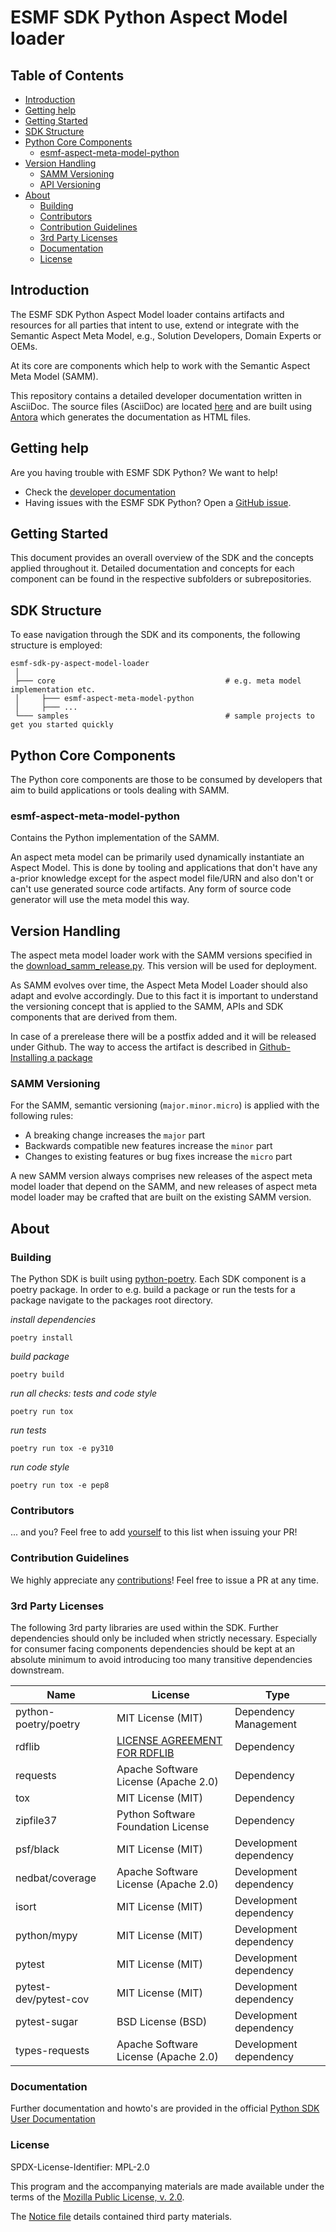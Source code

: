 # ESMF SDK Python Aspect Model loader

## Table of Contents

- [Introduction](#introduction)
- [Getting help](#getting-help)
- [Getting Started](#getting-started)
- [SDK Structure](#sdk-structure)
- [Python Core Components](#python-core-components)
    - [esmf-aspect-meta-model-python](#esmf-aspect-meta-model-python)
- [Version Handling](#version-handling)
    - [SAMM Versioning](#samm-versioning)
    - [API Versioning](#api-versioning)
- [About](#about)
    - [Building](#building)
    - [Contributors](#contributors)
    - [Contribution Guidelines](#contribution-guidelines)
    - [3rd Party Licenses](#3rd-party-licenses)
    - [Documentation](#documentation)
    - [License](#license)

## Introduction

The ESMF SDK Python Aspect Model loader contains artifacts and resources for all parties that intent to use, extend or
integrate with the Semantic Aspect Meta Model, e.g., Solution Developers,
Domain Experts or OEMs.

At its core are components which help to work with the Semantic Aspect Meta Model (SAMM).

This repository contains a detailed developer documentation written in AsciiDoc. The source files (AsciiDoc) are
located [here](documentation/python-sdk-guide)
and are built using
[Antora](https://antora.org/) which generates the documentation as HTML files.

## Getting help

Are you having trouble with ESMF SDK Python? We want to help!

* Check the [developer documentation](https://eclipse-esmf.github.io)
* Having issues with the ESMF SDK Python? Open
  a [GitHub issue](https://github.com/eclipse-esmf/esmf-sdk-py-aspect-model-loader/issues).

## Getting Started

This document provides an overall overview of the SDK and the concepts applied throughout it. Detailed documentation and
concepts for each component can be found in the respective subfolders or subrepositories.

## SDK Structure

To ease navigation through the SDK and its components, the following structure is employed:

```
esmf-sdk-py-aspect-model-loader
 │
 ├─── core                                      # e.g. meta model implementation etc.
 │     ├─── esmf-aspect-meta-model-python
 │     ├─── ...
 └─── samples                                   # sample projects to get you started quickly
```

## Python Core Components

The Python core components are those to be consumed by developers that aim to build applications or tools dealing with
SAMM.

### esmf-aspect-meta-model-python

Contains the Python implementation of the SAMM.

An aspect meta model can be primarily used dynamically instantiate an Aspect Model. This is done by tooling and
applications that don't have any a-prior knowledge except for the aspect model file/URN and also don't or can't use
generated source code artifacts. Any form of source code generator will use the meta model this way.

## Version Handling

The aspect meta model loader work with the SAMM versions specified in the [download_samm_release.py](core/esmf-aspect-meta-model-python/esmf_aspect_meta_model_python//samm_aspect_meta_model/download_samm_release.py). This version will be used for deployment.

As SAMM evolves over time, the Aspect Meta Model Loader should also adapt and evolve accordingly.
Due to this fact it is important to understand the versioning concept that is applied to the SAMM,
APIs and SDK components that are derived from them.

In case of a prerelease there will be a postfix added and it will be released under Github.
The way to access the artifact is described
in [Github-Installing a package](https://docs.github.com/en/packages/working-with-a-github-packages-registry/working-with-the-apache-maven-registry#installing-a-package)

### SAMM Versioning

For the SAMM, semantic versioning (`major.minor.micro`) is applied with the following rules:

* A breaking change increases the `major` part
* Backwards compatible new features increase the `minor` part
* Changes to existing features or bug fixes increase the `micro` part

A new SAMM version always comprises new releases of the aspect meta model loader that depend on the SAMM, 
and new releases of aspect meta model loader may be crafted that are built on the existing SAMM version.

## About

### Building

The Python SDK is built using [python-poetry](https://python-poetry.org/). Each SDK component is a poetry package. In
order to e.g. build a package or run the tests for a package navigate to the packages root directory.

*install dependencies*

`poetry install`

*build package*

`poetry build`

*run all checks: tests and code style*

`poetry run tox`

*run tests*

`poetry run tox -e py310`

*run code style*

`poetry run tox -e pep8`

### Contributors

... and you? Feel free to add [yourself](AUTHORS.md) to this list when issuing your PR!

### Contribution Guidelines

We highly appreciate any [contributions](CONTRIBUTING.md)! Feel free to issue a PR at any time.

### 3rd Party Licenses

The following 3rd party libraries are used within the SDK. Further dependencies should only be included when strictly
necessary. Especially for consumer facing components dependencies should be kept at an absolute minimum to avoid
introducing too many transitive dependencies downstream.

| Name                  | License                              | Type                   |
|-----------------------|--------------------------------------|------------------------|
| python-poetry/poetry  | MIT License (MIT)                    | Dependency Management  |
| rdflib                | [LICENSE AGREEMENT FOR RDFLIB](https://github.com/RDFLib/rdflib/blob/master/LICENSE)     | Dependency             |
| requests              | Apache Software License (Apache 2.0) | Dependency             |
| tox                   | MIT License (MIT)                    | Dependency             |
| zipfile37             | Python Software Foundation License   | Dependency             |
| psf/black             | MIT License (MIT)                    | Development dependency |
| nedbat/coverage       | Apache Software License (Apache 2.0) | Development dependency |
| isort                 | MIT License (MIT)                    | Development dependency |
| python/mypy           | MIT License (MIT)                    | Development dependency |
| pytest                | MIT License (MIT)                    | Development dependency |
| pytest-dev/pytest-cov | MIT License (MIT)                    | Development dependency |
| pytest-sugar          | BSD License (BSD)                    | Development dependency |
| types-requests        | Apache Software License (Apache 2.0) | Development dependency |

### Documentation

Further documentation and howto's are provided in the
official [Python SDK User Documentation](https://eclipse-esmf.github.io/python-sdk-guide/index.html)

### License

SPDX-License-Identifier: MPL-2.0

This program and the accompanying materials are made available under the terms of the
[Mozilla Public License, v. 2.0](LICENSE).

The [Notice file](NOTICE.md) details contained third party materials.
